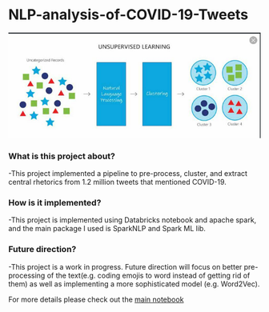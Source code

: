 # NLP-analysis-of-COVID-19-Tweets

![Alt text](Images/project_pipeline_illustration.png?raw=true "Text Clustering")

### What is this project about?
-This project implemented a pipeline to pre-process, cluster, and extract central rhetorics from  1.2 million tweets that mentioned COVID-19.

### How is it implemented?
-This project is implemented using Databricks notebook and apache spark, and the main package I used is SparkNLP and Spark ML lib.

### Future direction?
-This project is a work in progress. Future direction will focus on better pre-processing of the text(e.g. coding emojis to word instead of getting rid of them) as well as implementing a more sophisticated model (e.g. Word2Vec).

For more details please check out the [main notebook](Notebooks/covidTweetsCluster.py)
